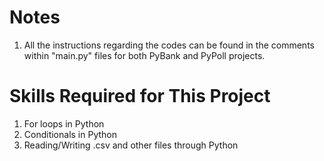 # Notes
1. All the instructions regarding the codes can be found in the comments within "main.py" files for both PyBank and PyPoll projects. 

# Skills Required for This Project
1. For loops in Python
2. Conditionals in Python
3. Reading/Writing .csv and other files through Python

